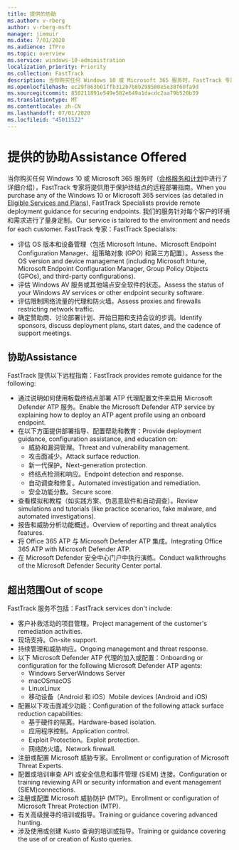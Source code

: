 ```yaml
---
title: 提供的协助
ms.author: v-rberg
author: v-rberg-msft
manager: jimmuir
ms.date: 7/01/2020
ms.audience: ITPro
ms.topic: overview
ms.service: windows-10-administration
localization_priority: Priority
ms.collection: FastTrack
description: 当你购买任何 Windows 10 或 Microsoft 365 服务时，FastTrack 专家将提供用于保护终结点的远程部署指南。 我们的服务针对每个客户的环境和需求进行了量身定制。
ms.openlocfilehash: ec29f863b01ffb312b7b8b299580e5e38f60fa9d
ms.sourcegitcommit: 850211891e549e582e649a1dacdc2aa79b520b39
ms.translationtype: MT
ms.contentlocale: zh-CN
ms.lasthandoff: 07/01/2020
ms.locfileid: "45011522"
---
```

# <a name="assistance-offered"></a><span data-ttu-id="6733e-104">提供的协助</span><span class="sxs-lookup"><span data-stu-id="6733e-104">Assistance Offered</span></span>  

<span data-ttu-id="6733e-105">当你购买任何 Windows 10 或 Microsoft 365 服务时（[合格服务和计划](M365-eligible-services-and-plans.md)中进行了详细介绍），FastTrack 专家将提供用于保护终结点的远程部署指南。</span><span class="sxs-lookup"><span data-stu-id="6733e-105">When you purchase any of the Windows 10 or Microsoft 365 services (as detailed in [Eligible Services and Plans](M365-eligible-services-and-plans.md)), FastTrack Specialists provide remote deployment guidance for securing endpoints.</span></span> <span data-ttu-id="6733e-106">我们的服务针对每个客户的环境和需求进行了量身定制。</span><span class="sxs-lookup"><span data-stu-id="6733e-106">Our service is tailored to the environment and needs for each customer.</span></span> <span data-ttu-id="6733e-107">FastTrack 专家：</span><span class="sxs-lookup"><span data-stu-id="6733e-107">FastTrack Specialists:</span></span>
- <span data-ttu-id="6733e-108">评估 OS 版本和设备管理（包括 Microsoft Intune、Microsoft Endpoint Configuration Manager、组策略对象 (GPO) 和第三方配置）。</span><span class="sxs-lookup"><span data-stu-id="6733e-108">Assess the OS version and device management (including Microsoft Intune, Microsoft Endpoint Configuration Manager, Group Policy Objects (GPOs), and third-party configurations).</span></span>
- <span data-ttu-id="6733e-109">评估 Windows AV 服务或其他端点安全软件的状态。</span><span class="sxs-lookup"><span data-stu-id="6733e-109">Assess the status of your Windows AV services or other endpoint security software.</span></span>
- <span data-ttu-id="6733e-110">评估限制网络流量的代理和防火墙。</span><span class="sxs-lookup"><span data-stu-id="6733e-110">Assess proxies and firewalls restricting network traffic.</span></span>
- <span data-ttu-id="6733e-111">确定赞助商、讨论部署计划、开始日期和支持会议的步调。</span><span class="sxs-lookup"><span data-stu-id="6733e-111">Identify sponsors, discuss deployment plans, start dates, and the cadence of support meetings.</span></span>

## <a name="assistance"></a><span data-ttu-id="6733e-112">协助</span><span class="sxs-lookup"><span data-stu-id="6733e-112">Assistance</span></span>

<span data-ttu-id="6733e-113">FastTrack 提供以下远程指南：</span><span class="sxs-lookup"><span data-stu-id="6733e-113">FastTrack provides remote guidance for the following:</span></span>
- <span data-ttu-id="6733e-114">通过说明如何使用板载终结点部署 ATP 代理配置文件来启用 Microsoft Defender ATP 服务。</span><span class="sxs-lookup"><span data-stu-id="6733e-114">Enable the Microsoft Defender ATP service by explaining how to deploy an ATP agent profile using an onboard endpoint.</span></span>
- <span data-ttu-id="6733e-115">在以下方面提供部署指导、配置帮助和教育：</span><span class="sxs-lookup"><span data-stu-id="6733e-115">Provide deployment guidance, configuration assistance, and education on:</span></span>
    - <span data-ttu-id="6733e-116">威胁和漏洞管理。</span><span class="sxs-lookup"><span data-stu-id="6733e-116">Threat and vulnerability management.</span></span>
    - <span data-ttu-id="6733e-117">攻击面减少。</span><span class="sxs-lookup"><span data-stu-id="6733e-117">Attack surface reduction.</span></span>
    - <span data-ttu-id="6733e-118">新一代保护。</span><span class="sxs-lookup"><span data-stu-id="6733e-118">Next-generation protection.</span></span>
    - <span data-ttu-id="6733e-119">终结点检测和响应。</span><span class="sxs-lookup"><span data-stu-id="6733e-119">Endpoint detection and response.</span></span>
    - <span data-ttu-id="6733e-120">自动调查和修复。</span><span class="sxs-lookup"><span data-stu-id="6733e-120">Automated investigation and remediation.</span></span>
    - <span data-ttu-id="6733e-121">安全功能分数。</span><span class="sxs-lookup"><span data-stu-id="6733e-121">Secure score.</span></span>
- <span data-ttu-id="6733e-122">查看模拟和教程（如实践方案、伪恶意软件和自动调查）。</span><span class="sxs-lookup"><span data-stu-id="6733e-122">Review simulations and tutorials (like practice scenarios, fake malware, and automated investigations).</span></span>
- <span data-ttu-id="6733e-123">报告和威胁分析功能概述。</span><span class="sxs-lookup"><span data-stu-id="6733e-123">Overview of reporting and threat analytics features.</span></span>
- <span data-ttu-id="6733e-124">将 Office 365 ATP 与 Microsoft Defender ATP 集成。</span><span class="sxs-lookup"><span data-stu-id="6733e-124">Integrating Office 365 ATP with Microsoft Defender ATP.</span></span>
- <span data-ttu-id="6733e-125">在 Microsoft Defender 安全中心门户中执行演练。</span><span class="sxs-lookup"><span data-stu-id="6733e-125">Conduct walkthroughs of the Microsoft Defender Security Center portal.</span></span>

## <a name="out-of-scope"></a><span data-ttu-id="6733e-126">超出范围</span><span class="sxs-lookup"><span data-stu-id="6733e-126">Out of scope</span></span>

<span data-ttu-id="6733e-127">FastTrack 服务不包括：</span><span class="sxs-lookup"><span data-stu-id="6733e-127">FastTrack services don't include:</span></span>
- <span data-ttu-id="6733e-128">客户补救活动的项目管理。</span><span class="sxs-lookup"><span data-stu-id="6733e-128">Project management of the customer's remediation activities.</span></span>
- <span data-ttu-id="6733e-129">现场支持。</span><span class="sxs-lookup"><span data-stu-id="6733e-129">On-site support.</span></span>
- <span data-ttu-id="6733e-130">持续管理和威胁响应。</span><span class="sxs-lookup"><span data-stu-id="6733e-130">Ongoing management and threat response.</span></span>
- <span data-ttu-id="6733e-131">以下 Microsoft Defender ATP 代理的加入或配置：</span><span class="sxs-lookup"><span data-stu-id="6733e-131">Onboarding or configuration for the following Microsoft Defender ATP agents:</span></span>
   - <span data-ttu-id="6733e-132">Windows Server</span><span class="sxs-lookup"><span data-stu-id="6733e-132">Windows Server</span></span>
   - <span data-ttu-id="6733e-133">macOS</span><span class="sxs-lookup"><span data-stu-id="6733e-133">macOS</span></span>
   - <span data-ttu-id="6733e-134">Linux</span><span class="sxs-lookup"><span data-stu-id="6733e-134">Linux</span></span>
   - <span data-ttu-id="6733e-135">移动设备（Android 和 iOS）</span><span class="sxs-lookup"><span data-stu-id="6733e-135">Mobile devices (Android and iOS)</span></span>
- <span data-ttu-id="6733e-136">配置以下攻击面减少功能：</span><span class="sxs-lookup"><span data-stu-id="6733e-136">Configuration of the following attack surface reduction capabilities:</span></span>
    - <span data-ttu-id="6733e-137">基于硬件的隔离。</span><span class="sxs-lookup"><span data-stu-id="6733e-137">Hardware-based isolation.</span></span>
    - <span data-ttu-id="6733e-138">应用程序控制。</span><span class="sxs-lookup"><span data-stu-id="6733e-138">Application control.</span></span>
    - <span data-ttu-id="6733e-139">Exploit Protection。</span><span class="sxs-lookup"><span data-stu-id="6733e-139">Exploit protection.</span></span>
    - <span data-ttu-id="6733e-140">网络防火墙。</span><span class="sxs-lookup"><span data-stu-id="6733e-140">Network firewall.</span></span>
- <span data-ttu-id="6733e-141">注册或配置 Microsoft 威胁专家。</span><span class="sxs-lookup"><span data-stu-id="6733e-141">Enrollment or configuration of Microsoft Threat Experts.</span></span>
- <span data-ttu-id="6733e-142">配置或培训审查 API 或安全信息和事件管理 (SIEM) 连接。</span><span class="sxs-lookup"><span data-stu-id="6733e-142">Configuration or training reviewing API or security information and event management (SIEM)connections.</span></span>
- <span data-ttu-id="6733e-143">注册或配置 Microsoft 威胁防护 (MTP)。</span><span class="sxs-lookup"><span data-stu-id="6733e-143">Enrollment or configuration of Microsoft Threat Protection (MTP).</span></span>
- <span data-ttu-id="6733e-144">有关高级搜寻的培训或指导。</span><span class="sxs-lookup"><span data-stu-id="6733e-144">Training or guidance covering advanced hunting.</span></span>
- <span data-ttu-id="6733e-145">涉及使用或创建 Kusto 查询的培训或指导。</span><span class="sxs-lookup"><span data-stu-id="6733e-145">Training or guidance covering the use of or creation of Kusto queries.</span></span>
